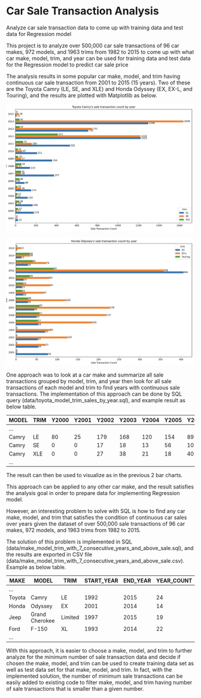 # Car Sale Transaction Analysis
Analyze car sale transaction data to come up with training data and test data for Regression model

This project is to analyze over 500,000 car sale transactions of 96 car makes, 972 models, and 1963 trims from 1982 
to 2015 to come up with what car make, model, trim, and year can be used for training data and test data for the
Regression model to predict car sale price

The analysis results in some popular car make, model, and trim having continuous car sale transaction from 2001 to 2015
(15 years). Two of these are the Toyota Camry (LE, SE, and XLE) and Honda Odyssey (EX, EX-L, and Touring), and the 
results are plotted with Matplotlib as below.

![Toyota_Camry_Sale_Transaction](image/Toyota_Camry_Sale_Transaction.png)

![Honda_Odyssey_Sale_Transaction](image/Honda_Odyssey_Sale_Transaction.png)

One approach was to look at a car make and summarize all sale transactions grouped by model, trim, and year then look 
for all sale transactions of each model and trim to find years with continuous sale transactions. The implementation of 
this approach can be done by SQL query (data/toyota_model_trim_sales_by_year.sql), and example result as below table.

| MODEL | TRIM | Y2000 | Y2001 | Y2002 | Y2003 | Y2004 | Y2005 | Y2006 | Y2007 | Y2008 | Y2009 | Y2010 | Y2011 | Y2012 | Y2013 | Y2014 | Y2015 |
| --- | --- | --- | --- | --- | --- | --- | --- | --- | --- | --- | --- | --- | --- | --- | --- | --- | --- |
 | ... |
| Camry | LE | 80 | 25 | 179 | 168 | 120 | 154 | 89 | 377 | 143 | 358 | 211 | 532 | 1221 | 710 | 1296 | 11 |
| Camry | SE | 0 | 0 | 17 | 18 | 13 | 56 | 10 | 56 | 25 | 57 | 67 | 160 | 1218 | 752 | 1639 | 34 |
| Camry | XLE | 0 | 0 | 27 | 38 | 21 | 18 | 40 | 55 | 58 | 28 | 22 | 75 | 413 | 42 | 41 | 0 |
 | ... |

The result can then be used to visualize as in the previous 2 bar charts.

This approach can be applied to any other car make, and the result satisfies the analysis goal in order to prepare
data for implementing Regression model.

However, an interesting problem to solve with SQL is how to find any car make, model, and trim that satisfies the
condition of continuous car sales over years given the dataset of over 500,000 sale transactions of 96 car makes, 
972 models, and 1963 trims from 1982 to 2015.

The solution of this problem is implemented in SQL (data/make_model_trim_with_7_consecutive_years_and_above_sale.sql), 
and the results are exported in CSV file (data/make_model_trim_with_7_consecutive_years_and_above_sale.csv).
Example as below table.

| MAKE | MODEL | TRIM | START_YEAR | END_YEAR | YEAR_COUNT |
| --- | --- | --- | --- | --- | --- |
 | ... |
| Toyota | Camry | LE | 1992 | 2015 | 24 |
| Honda | Odyssey | EX | 2001 | 2014 | 14 |
| Jeep | Grand Cherokee | Limited | 1997 | 2015 | 19 |
| Ford | F-150 | XL | 1993 | 2014 | 22 |
 | ... |

With this approach, it is easier to choose a make, model, and trim to further analyze for the minimum number of  sale 
transaction data and decide if chosen the make, model, and trim can be used to create training data set as well as test 
data set for that make, model, and trim. 
In fact, with the implemented solution, the number of minimum sale transactions can be easily added to existing code to 
filter make, model, and trim having number of sale transactions that is smaller than a given number.



